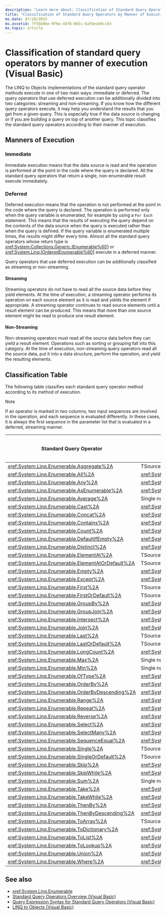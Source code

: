```yaml
---
description: "Learn more about: Classification of Standard Query Operators by Manner of Execution (Visual Basic)"
title: "Classification of Standard Query Operators by Manner of Execution"
ms.date: 07/20/2015
ms.assetid: 7f55b0be-9f6e-44f8-865c-6afbea50cc54
ms.topic: article
---
```

# Classification of standard query operators by manner of execution (Visual Basic)

The LINQ to Objects implementations of the standard query operator methods execute in one of two main ways: immediate or deferred. The query operators that use deferred execution can be additionally divided into two categories: streaming and non-streaming. If you know how the different query operators execute, it may help you understand the results that you get from a given query. This is especially true if the data source is changing or if you are building a query on top of another query. This topic classifies the standard query operators according to their manner of execution.

## Manners of Execution

### Immediate

 Immediate execution means that the data source is read and the operation is performed at the point in the code where the query is declared. All the standard query operators that return a single, non-enumerable result execute immediately.

### Deferred

 Deferred execution means that the operation is not performed at the point in the code where the query is declared. The operation is performed only when the query variable is enumerated, for example by using a `For Each` statement. This means that the results of executing the query depend on the contents of the data source when the query is executed rather than when the query is defined. If the query variable is enumerated multiple times, the results might differ every time. Almost all the standard query operators whose return type is <xref:System.Collections.Generic.IEnumerable%601> or <xref:System.Linq.IOrderedEnumerable%601> execute in a deferred manner.

 Query operators that use deferred execution can be additionally classified as streaming or non-streaming.

#### Streaming

 Streaming operators do not have to read all the source data before they yield elements. At the time of execution, a streaming operator performs its operation on each source element as it is read and yields the element if appropriate. A streaming operator continues to read source elements until a result element can be produced. This means that more than one source element might be read to produce one result element.

#### Non-Streaming

 Non-streaming operators must read all the source data before they can yield a result element. Operations such as sorting or grouping fall into this category. At the time of execution, non-streaming query operators read all the source data, put it into a data structure, perform the operation, and yield the resulting elements.

## Classification Table

 The following table classifies each standard query operator method according to its method of execution.

> [!NOTE]
> If an operator is marked in two columns, two input sequences are involved in the operation, and each sequence is evaluated differently. In these cases, it is always the first sequence in the parameter list that is evaluated in a deferred, streaming manner.

|Standard Query Operator|Return Type|Immediate Execution|Deferred Streaming Execution|Deferred Non-Streaming Execution|
|-----------------------------|-----------------|-------------------------|----------------------------------|---------------------------------------|
|<xref:System.Linq.Enumerable.Aggregate%2A>|TSource|X|||
|<xref:System.Linq.Enumerable.All%2A>|<xref:System.Boolean>|X|||
|<xref:System.Linq.Enumerable.Any%2A>|<xref:System.Boolean>|X|||
|<xref:System.Linq.Enumerable.AsEnumerable%2A>|<xref:System.Collections.Generic.IEnumerable%601>||X||
|<xref:System.Linq.Enumerable.Average%2A>|Single numeric value|X|||
|<xref:System.Linq.Enumerable.Cast%2A>|<xref:System.Collections.Generic.IEnumerable%601>||X||
|<xref:System.Linq.Enumerable.Concat%2A>|<xref:System.Collections.Generic.IEnumerable%601>||X||
|<xref:System.Linq.Enumerable.Contains%2A>|<xref:System.Boolean>|X|||
|<xref:System.Linq.Enumerable.Count%2A>|<xref:System.Int32>|X|||
|<xref:System.Linq.Enumerable.DefaultIfEmpty%2A>|<xref:System.Collections.Generic.IEnumerable%601>||X||
|<xref:System.Linq.Enumerable.Distinct%2A>|<xref:System.Collections.Generic.IEnumerable%601>||X||
|<xref:System.Linq.Enumerable.ElementAt%2A>|TSource|X|||
|<xref:System.Linq.Enumerable.ElementAtOrDefault%2A>|TSource|X|||
|<xref:System.Linq.Enumerable.Empty%2A>|<xref:System.Collections.Generic.IEnumerable%601>|X|||
|<xref:System.Linq.Enumerable.Except%2A>|<xref:System.Collections.Generic.IEnumerable%601>||X|X|
|<xref:System.Linq.Enumerable.First%2A>|TSource|X|||
|<xref:System.Linq.Enumerable.FirstOrDefault%2A>|TSource|X|||
|<xref:System.Linq.Enumerable.GroupBy%2A>|<xref:System.Collections.Generic.IEnumerable%601>|||X|
|<xref:System.Linq.Enumerable.GroupJoin%2A>|<xref:System.Collections.Generic.IEnumerable%601>||X|X|
|<xref:System.Linq.Enumerable.Intersect%2A>|<xref:System.Collections.Generic.IEnumerable%601>||X|X|
|<xref:System.Linq.Enumerable.Join%2A>|<xref:System.Collections.Generic.IEnumerable%601>||X|X|
|<xref:System.Linq.Enumerable.Last%2A>|TSource|X|||
|<xref:System.Linq.Enumerable.LastOrDefault%2A>|TSource|X|||
|<xref:System.Linq.Enumerable.LongCount%2A>|<xref:System.Int64>|X|||
|<xref:System.Linq.Enumerable.Max%2A>|Single numeric value, TSource, or TResult|X|||
|<xref:System.Linq.Enumerable.Min%2A>|Single numeric value, TSource, or TResult|X|||
|<xref:System.Linq.Enumerable.OfType%2A>|<xref:System.Collections.Generic.IEnumerable%601>||X||
|<xref:System.Linq.Enumerable.OrderBy%2A>|<xref:System.Linq.IOrderedEnumerable%601>|||X|
|<xref:System.Linq.Enumerable.OrderByDescending%2A>|<xref:System.Linq.IOrderedEnumerable%601>|||X|
|<xref:System.Linq.Enumerable.Range%2A>|<xref:System.Collections.Generic.IEnumerable%601>||X||
|<xref:System.Linq.Enumerable.Repeat%2A>|<xref:System.Collections.Generic.IEnumerable%601>||X||
|<xref:System.Linq.Enumerable.Reverse%2A>|<xref:System.Collections.Generic.IEnumerable%601>|||X|
|<xref:System.Linq.Enumerable.Select%2A>|<xref:System.Collections.Generic.IEnumerable%601>||X||
|<xref:System.Linq.Enumerable.SelectMany%2A>|<xref:System.Collections.Generic.IEnumerable%601>||X||
|<xref:System.Linq.Enumerable.SequenceEqual%2A>|<xref:System.Boolean>|X|||
|<xref:System.Linq.Enumerable.Single%2A>|TSource|X|||
|<xref:System.Linq.Enumerable.SingleOrDefault%2A>|TSource|X|||
|<xref:System.Linq.Enumerable.Skip%2A>|<xref:System.Collections.Generic.IEnumerable%601>||X||
|<xref:System.Linq.Enumerable.SkipWhile%2A>|<xref:System.Collections.Generic.IEnumerable%601>||X||
|<xref:System.Linq.Enumerable.Sum%2A>|Single numeric value|X|||
|<xref:System.Linq.Enumerable.Take%2A>|<xref:System.Collections.Generic.IEnumerable%601>||X||
|<xref:System.Linq.Enumerable.TakeWhile%2A>|<xref:System.Collections.Generic.IEnumerable%601>||X||
|<xref:System.Linq.Enumerable.ThenBy%2A>|<xref:System.Linq.IOrderedEnumerable%601>|||X|
|<xref:System.Linq.Enumerable.ThenByDescending%2A>|<xref:System.Linq.IOrderedEnumerable%601>|||X|
|<xref:System.Linq.Enumerable.ToArray%2A>|TSource array|X|||
|<xref:System.Linq.Enumerable.ToDictionary%2A>|<xref:System.Collections.Generic.Dictionary%602>|X|||
|<xref:System.Linq.Enumerable.ToList%2A>|<xref:System.Collections.Generic.IList%601>|X|||
|<xref:System.Linq.Enumerable.ToLookup%2A>|<xref:System.Linq.ILookup%602>|X|||
|<xref:System.Linq.Enumerable.Union%2A>|<xref:System.Collections.Generic.IEnumerable%601>||X||
|<xref:System.Linq.Enumerable.Where%2A>|<xref:System.Collections.Generic.IEnumerable%601>||X||

## See also

- <xref:System.Linq.Enumerable>
- [Standard Query Operators Overview (Visual Basic)](standard-query-operators-overview.md)
- [Query Expression Syntax for Standard Query Operators (Visual Basic)](query-expression-syntax-for-standard-query-operators.md)
- [LINQ to Objects (Visual Basic)](linq-to-objects.md)
